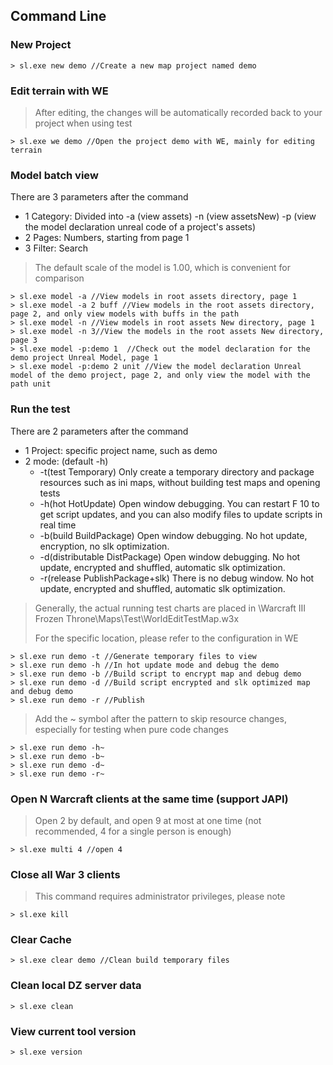 ## Command Line

### New Project

```
> sl.exe new demo //Create a new map project named demo
```

### Edit terrain with WE

> After editing, the changes will be automatically recorded back to your project when using test

```
> sl.exe we demo //Open the project demo with WE, mainly for editing terrain
```

### Model batch view

There are 3 parameters after the command

* 1 Category: Divided into -a (view assets) -n (view assetsNew) -p (view the model declaration unreal code of a project's assets)
* 2 Pages: Numbers, starting from page 1
* 3 Filter: Search

> The default scale of the model is 1.00, which is convenient for comparison

```
> sl.exe model -a //View models in root assets directory, page 1
> sl.exe model -a 2 buff //View models in the root assets directory, page 2, and only view models with buffs in the path
> sl.exe model -n //View models in root assets New directory, page 1
> sl.exe model -n 3//View the models in the root assets New directory, page 3
> sl.exe model -p:demo 1  //Check out the model declaration for the demo project Unreal Model, page 1
> sl.exe model -p:demo 2 unit //View the model declaration Unreal model of the demo project, page 2, and only view the model with the path unit
```

### Run the test

There are 2 parameters after the command

* 1 Project: specific project name, such as demo
* 2 mode: (default -h)
    * -t(test Temporary) Only create a temporary directory and package resources such as ini maps, without building test maps and opening tests
    * -h(hot HotUpdate) Open window debugging. You can restart F 10 to get script updates, and you can also modify files to update scripts in real time
    * -b(build BuildPackage) Open window debugging. No hot update, encryption, no slk optimization.
    * -d(distributable DistPackage) Open window debugging. No hot update, encrypted and shuffled, automatic slk optimization.
    * -r(release PublishPackage+slk) There is no debug window. No hot update, encrypted and shuffled, automatic slk optimization.

> Generally, the actual running test charts are placed in \Warcraft III Frozen Throne\Maps\Test\WorldEditTestMap.w3x
>
> For the specific location, please refer to the configuration in WE

```
> sl.exe run demo -t //Generate temporary files to view
> sl.exe run demo -h //In hot update mode and debug the demo
> sl.exe run demo -b //Build script to encrypt map and debug demo
> sl.exe run demo -d //Build script encrypted and slk optimized map and debug demo
> sl.exe run demo -r //Publish
```

> Add the ~ symbol after the pattern to skip resource changes, especially for testing when pure code changes
```
> sl.exe run demo -h~
> sl.exe run demo -b~
> sl.exe run demo -d~
> sl.exe run demo -r~
```

### Open N Warcraft clients at the same time (support JAPI)

> Open 2 by default, and open 9 at most at one time (not recommended, 4 for a single person is enough)

```
> sl.exe multi 4 //open 4
```

### Close all War 3 clients

> This command requires administrator privileges, please note

```
> sl.exe kill
```

### Clear Cache

```
> sl.exe clear demo //Clean build temporary files
```

### Clean local DZ server data

```
> sl.exe clean
```

### View current tool version

```
> sl.exe version
```
